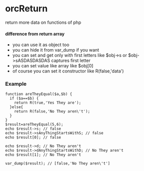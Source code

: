 # orcReturn
return more data on functions of php

#### difference from return array 
* you can use it as object too
* you can hide it from var_dump if you want
* you can set and get only with first letters like $obj->s or $obj->sASDASDASDAS captures first letter
* you can set value like array like $obj[0] 
* of course you can set it constructor like R(false,'data')

### Example
```
function areTheyEqual($a,$b) {
  if ($a==$b) {
    return R(true,'Yes They are');
  }else{
    return R(false,'No They aren\'t');
  }
}
$result=areTheyEqual(5,6);
echo $result->s; // false
echo $result->sAnyThingStartsWithS; // false
echo $result[0]; // false

echo $result->d; // No They aren't
echo $result->dAnyThingStartsWithD; // No They aren't
echo $result[1]; // No They aren't

var_dump($result); // [false,'No They aren\'t']

```


